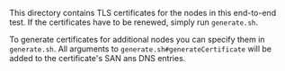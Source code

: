 This directory contains TLS certificates for the nodes in this end-to-end test. If the certificates have to be renewed,
simply run `generate.sh`.

To generate certificates for additional nodes you can specify them in `generate.sh`. 
All arguments to `generate.sh#generateCertificate` will be added to the certificate's SAN ans DNS entries.